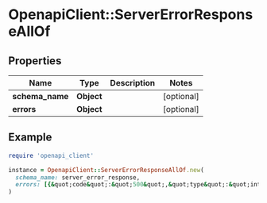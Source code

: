# OpenapiClient::ServerErrorResponseAllOf

## Properties

| Name | Type | Description | Notes |
| ---- | ---- | ----------- | ----- |
| **schema_name** | **Object** |  | [optional] |
| **errors** | **Object** |  | [optional] |

## Example

```ruby
require 'openapi_client'

instance = OpenapiClient::ServerErrorResponseAllOf.new(
  schema_name: server_error_response,
  errors: [{&quot;code&quot;:&quot;500&quot;,&quot;type&quot;:&quot;internal&quot;,&quot;message&quot;:&quot;Something went wrong. Please contact support.&quot;}]
)
```

